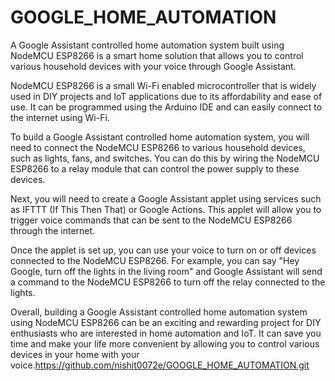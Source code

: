 # GOOGLE_HOME_AUTOMATION
A Google Assistant controlled home automation system built using NodeMCU ESP8266 is a smart home solution that allows you to control various household devices with your voice through Google Assistant.

NodeMCU ESP8266 is a small Wi-Fi enabled microcontroller that is widely used in DIY projects and IoT applications due to its affordability and ease of use. It can be programmed using the Arduino IDE and can easily connect to the internet using Wi-Fi.

To build a Google Assistant controlled home automation system, you will need to connect the NodeMCU ESP8266 to various household devices, such as lights, fans, and switches. You can do this by wiring the NodeMCU ESP8266 to a relay module that can control the power supply to these devices.

Next, you will need to create a Google Assistant applet using services such as IFTTT (If This Then That) or Google Actions. This applet will allow you to trigger voice commands that can be sent to the NodeMCU ESP8266 through the internet.

Once the applet is set up, you can use your voice to turn on or off devices connected to the NodeMCU ESP8266. For example, you can say "Hey Google, turn off the lights in the living room" and Google Assistant will send a command to the NodeMCU ESP8266 to turn off the relay connected to the lights.

Overall, building a Google Assistant controlled home automation system using NodeMCU ESP8266 can be an exciting and rewarding project for DIY enthusiasts who are interested in home automation and IoT. It can save you time and make your life more convenient by allowing you to control various devices in your home with your voice.https://github.com/nishit0072e/GOOGLE_HOME_AUTOMATION.git
